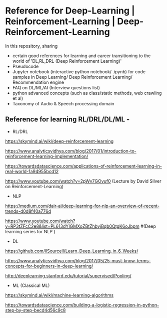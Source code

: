 # Reference for Deep-Learning | Reinforcement-Learning | Deep-Reinforcement-Learning
In this repository, sharing 
 - certain good references for learning and career transitioning to the world of 'DL,RL,DRL (Deep Reinforcement Learning)'
 - Pseudocode
 - Jupyter notebook (interactive python notebook/ .ipynb) for code samples in Deep Learning/ Deep Reinforcement Learning/ Recommendation engine
 - FAQ on DL/ML/AI (Interview questions list)
 - python advanced concepts (such as class/static methods, web crawling et al)
 - Taxonomy of Audio & Speech processing domain

## Reference for learning RL/DRL/DL/ML -  
* RL/DRL

https://skymind.ai/wiki/deep-reinforcement-learning

https://www.analyticsvidhya.com/blog/2017/01/introduction-to-reinforcement-learning-implementation/

https://towardsdatascience.com/applications-of-reinforcement-learning-in-real-world-1a94955bcd12

https://www.youtube.com/watch?v=2pWv7GOvuf0 (Lecture by David Silver on Reinforcement-Learning)

* NLP

https://medium.com/dair-ai/deep-learning-for-nlp-an-overview-of-recent-trends-d0d8f40a776d

https://www.youtube.com/watch?v=RP3tZFcC2e8&list=PL613dYIGMXoZBtZhbyiBqb0QtgK6oJbpm #(Deep learning series for NLP )

* DL

https://github.com/llSourcell/Learn_Deep_Learning_in_6_Weeks/

https://www.analyticsvidhya.com/blog/2017/05/25-must-know-terms-concepts-for-beginners-in-deep-learning/

http://deeplearning.stanford.edu/tutorial/supervised/Pooling/

* ML (Classical ML)

https://skymind.ai/wiki/machine-learning-algorithms

https://towardsdatascience.com/building-a-logistic-regression-in-python-step-by-step-becd4d56c9c8





